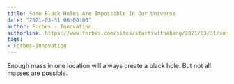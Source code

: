 ```yaml
---
title: Some Black Holes Are Impossible In Our Universe
date: "2021-03-31 06:00:00"
author: Forbes - Innovation
authorlink: https://www.forbes.com/sites/startswithabang/2021/03/31/some-black-holes-are-impossible-in-our-universe/
tags:
- Forbes-Innovation
---
```

Enough mass in one location will always create a black hole. But not all masses are possible.